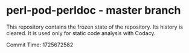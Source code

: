 # perl-pod-perldoc - master branch

This repository contains the frozen state of the repository.
Its history is cleared. It is used only for static code
analysis with Codacy.

Commit Time: 1725672582